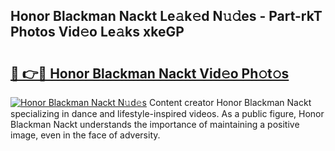 ## Honor Blackman Nackt Le𝚊k𝚎d N𝚞𝚍es - Part-rkT Photos Vid𝚎o Le𝚊ks xkeGP

# <h2><a href="http://fb9vq7.evod.top/?m=Honor+Blackman+Nackt">🔗 👉🔴 Honor Blackman Nackt Vid𝚎o Ph𝚘t𝚘s</a></h2>

[![Honor Blackman Nackt N𝚞d𝚎s](https://i.imgur.com/8V9OHl7.gif)](http://fb9vq7.evod.top/?m=Honor+Blackman+Nackt)
Content creator Honor Blackman Nackt specializing in dance and lifestyle-inspired videos. As a public figure, Honor Blackman Nackt understands the importance of maintaining a positive image, even in the face of adversity. 
